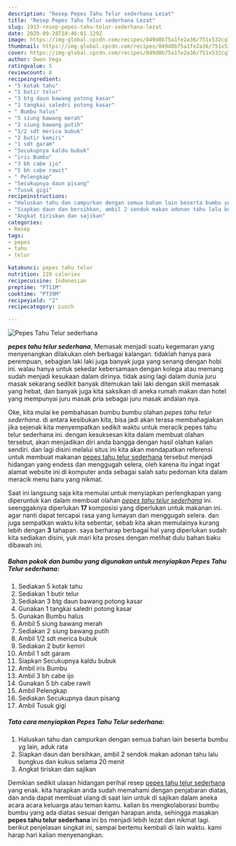 ```yaml
---
description: "Resep Pepes Tahu Telur sederhana Lezat"
title: "Resep Pepes Tahu Telur sederhana Lezat"
slug: 1913-resep-pepes-tahu-telur-sederhana-lezat
date: 2020-09-28T18:46:01.129Z
image: https://img-global.cpcdn.com/recipes/049d8b75a1fe2a36/751x532cq70/pepes-tahu-telur-sederhana-foto-resep-utama.jpg
thumbnail: https://img-global.cpcdn.com/recipes/049d8b75a1fe2a36/751x532cq70/pepes-tahu-telur-sederhana-foto-resep-utama.jpg
cover: https://img-global.cpcdn.com/recipes/049d8b75a1fe2a36/751x532cq70/pepes-tahu-telur-sederhana-foto-resep-utama.jpg
author: Owen Vega
ratingvalue: 5
reviewcount: 8
recipeingredient:
- "5 kotak tahu"
- "1 butir telur"
- "3 btg daun bawang potong kasar"
- "1 tangkai saledri potong kasar"
- " Bumbu halus"
- "5 siung bawang merah"
- "2 siung bawang putih"
- "1/2 sdt merica bubuk"
- "2 butir kemiri"
- "1 sdt garam"
- "Secukupnya kaldu bubuk"
- "iris Bumbu"
- "3 bh cabe ijo"
- "5 bh cabe rawit"
- " Pelengkap"
- "Secukupnya daun pisang"
- "Tusuk gigi"
recipeinstructions:
- "Haluskan tahu dan campurkan dengan semua bahan lain beserta bumbu yg lain, aduk rata"
- "Siapkan daun dan bersihkan, ambil 2 sendok makan adonan tahu lalu bungkus dan kukus selama 20 menit"
- "Angkat tiriskan dan sajikan"
categories:
- Resep
tags:
- pepes
- tahu
- telur

katakunci: pepes tahu telur 
nutrition: 229 calories
recipecuisine: Indonesian
preptime: "PT11M"
cooktime: "PT39M"
recipeyield: "2"
recipecategory: Lunch

---
```



![Pepes Tahu Telur sederhana](https://img-global.cpcdn.com/recipes/049d8b75a1fe2a36/751x532cq70/pepes-tahu-telur-sederhana-foto-resep-utama.jpg)

<b><i>pepes tahu telur sederhana</i></b>, Memasak menjadi suatu kegemaran yang menyenangkan dilakukan oleh berbagai kalangan. tidaklah hanya para perempuan, sebagian laki laki juga banyak juga yang senang dengan hobi ini. walau hanya untuk sekedar kebersamaan dengan kolega atau memang sudah menjadi kesukaan dalam dirinya. tidak asing lagi dalam dunia juru masak sekarang sedikit banyak ditemukan laki laki dengan skill memasak yang hebat, dan banyak juga kita saksikan di aneka rumah makan dan hotel yang mempunyai juru masak pria sebagai juru masak andalan nya.



Oke, kita mulai ke pembahasan bumbu bumbu olahan <i>pepes tahu telur sederhana</i>. di antara kesibukan kita, bisa jadi akan terasa membahagiakan jika sejenak kita menyempatkan sedikit waktu untuk meracik pepes tahu telur sederhana ini. dengan kesuksesan kita dalam membuat olahan tersebut, akan menjadikan diri anda bangga dengan hasil olahan kalian sendiri. dan lagi disini melalui situs ini kita akan mendapatkan referensi untuk membuat makanan <u>pepes tahu telur sederhana</u> tersebut menjadi hidangan yang endess dan menggugah selera, oleh karena itu ingat ingat alamat website ini di komputer anda sebagai salah satu pedoman kita dalam meracik menu baru yang nikmat.


Saat ini langsung saja kita memulai untuk menyiapkan perlengkapan yang diperuntuk kan dalam membuat olahan <u><i>pepes tahu telur sederhana</i></u> ini. seenggaknya diperlukan <b>17</b> komposisi yang diperlukan untuk makanan ini. agar nanti dapat tercapai rasa yang lumayan dan menggugah selera. dan juga sempatkan waktu kita sebentar, sebab kita akan memulainya kurang lebih dengan <b>3</b> tahapan. saya berharap berbagai hal yang diperlukan sudah kita sediakan disini, yuk mari kita proses dengan melihat dulu bahan baku dibawah ini.

<!--inarticleads1-->

##### Bahan pokok dan bumbu yang digunakan untuk menyiapkan Pepes Tahu Telur sederhana:

1. Sediakan 5 kotak tahu
1. Sediakan 1 butir telur
1. Sediakan 3 btg daun bawang potong kasar
1. Gunakan 1 tangkai saledri potong kasar
1. Gunakan  Bumbu halus
1. Ambil 5 siung bawang merah
1. Sediakan 2 siung bawang putih
1. Ambil 1/2 sdt merica bubuk
1. Sediakan 2 butir kemiri
1. Ambil 1 sdt garam
1. Siapkan Secukupnya kaldu bubuk
1. Ambil iris Bumbu
1. Ambil 3 bh cabe ijo
1. Gunakan 5 bh cabe rawit
1. Ambil  Pelengkap
1. Sediakan Secukupnya daun pisang
1. Ambil Tusuk gigi




<!--inarticleads2-->

##### Tata cara menyiapkan Pepes Tahu Telur sederhana:

1. Haluskan tahu dan campurkan dengan semua bahan lain beserta bumbu yg lain, aduk rata
1. Siapkan daun dan bersihkan, ambil 2 sendok makan adonan tahu lalu bungkus dan kukus selama 20 menit
1. Angkat tiriskan dan sajikan




Demikian sedikit ulasan hidangan perihal resep <u>pepes tahu telur sederhana</u> yang enak. kita harapkan anda sudah memahami dengan penjabaran diatas, dan anda dapat membuat ulang di saat lain untuk di sajikan dalam aneka acara acara keluarga atau teman kamu. kalian bs mengkolaborasi bumbu bumbu yang ada diatas sesuai dengan harapan anda, sehingga masakan <b>pepes tahu telur sederhana</b> ini bs menjadi lebih lezat dan nikmat lagi. berikut penjelasan singkat ini, sampai bertemu kembali di lain waktu. kami harap hari kalian menyenangkan.
